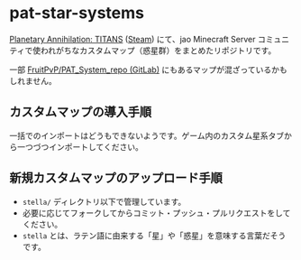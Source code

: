 # pat-star-systems

[Planetary Annihilation: TITANS](https://planetaryannihilation.com) ([Steam](https://store.steampowered.com/app/386070/)) にて、jao Minecraft Server コミュニティで使われがちなカスタムマップ（惑星群）をまとめたリポジトリです。

一部 [FruitPvP/PAT_System_repo (GitLab)](https://gitlab.com/FruitPvP/PAT_System_repo) にもあるマップが混ざっているかもしれません。

## カスタムマップの導入手順

一括でのインポートはどうもできないようです。ゲーム内のカスタム星系タブから一つづつインポートしてください。

## 新規カスタムマップのアップロード手順

- `stella/` ディレクトリ以下で管理しています。
- 必要に応じてフォークしてからコミット・プッシュ・プルリクエストをしてください。
- `stella` とは、ラテン語に由来する「星」や「惑星」を意味する言葉だそうです。
